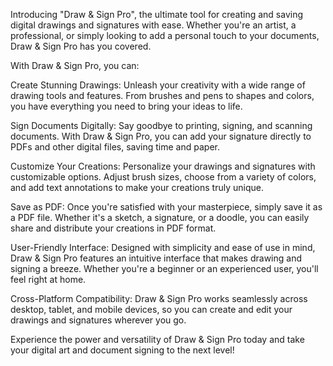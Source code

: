 Introducing "Draw & Sign Pro", the ultimate tool for creating and saving digital drawings and signatures with ease. Whether you're an artist, a professional, or simply looking to add a personal touch to your documents, Draw & Sign Pro has you covered.

With Draw & Sign Pro, you can:

Create Stunning Drawings: Unleash your creativity with a wide range of drawing tools and features. From brushes and pens to shapes and colors, you have everything you need to bring your ideas to life.

Sign Documents Digitally: Say goodbye to printing, signing, and scanning documents. With Draw & Sign Pro, you can add your signature directly to PDFs and other digital files, saving time and paper.

Customize Your Creations: Personalize your drawings and signatures with customizable options. Adjust brush sizes, choose from a variety of colors, and add text annotations to make your creations truly unique.

Save as PDF: Once you're satisfied with your masterpiece, simply save it as a PDF file. Whether it's a sketch, a signature, or a doodle, you can easily share and distribute your creations in PDF format.

User-Friendly Interface: Designed with simplicity and ease of use in mind, Draw & Sign Pro features an intuitive interface that makes drawing and signing a breeze. Whether you're a beginner or an experienced user, you'll feel right at home.

Cross-Platform Compatibility: Draw & Sign Pro works seamlessly across desktop, tablet, and mobile devices, so you can create and edit your drawings and signatures wherever you go.

Experience the power and versatility of Draw & Sign Pro today and take your digital art and document signing to the next level!

